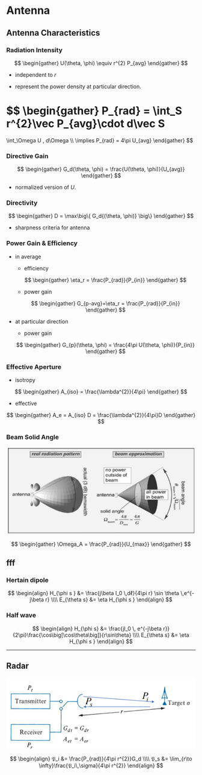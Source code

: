 # Antenna

## Antenna Characteristics

### Radiation Intensity


$$
\begin{gather}
U(\theta, \phi) \equiv r^{2} P_{avg}
\end{gather}
$$

- independent to $r$

- represent the power density at particular direction.

$$
\begin{gather}
P_{rad} = \int_S r^{2}\vec P_{avg}\cdot d\vec S
=
\int_\Omega U \, d\Omega
\\\\
\implies
P_{rad} = 4\pi U_{avg}
\end{gather}
$$

### Directive Gain

$$
\begin{gather}
G_d(\theta, \phi) = \frac{U(\theta, \phi)}{U_{avg}}
\end{gather}
$$

- normalized version of $U$.

### Directivity

$$
\begin{gather}
D = \max\big\{
G_d{(\theta, \phi)}
\big\}
\end{gather}
$$

- sharpness criteria for antenna

### Power Gain & Efficiency

- in average

	- efficiency
	
	$$
	\begin{gather}
	\eta_r = \frac{P_{rad}}{P_{in}}
	\end{gather}
	$$
	
	- power gain
	
	$$
	\begin{gather}
	G_{p-avg}=\eta_r = \frac{P_{rad}}{P_{in}}
	\end{gather}
	$$

- at particular direction
	- power gain
	
	$$
	\begin{gather}
	G_{p}(\theta, \phi) = \frac{4\pi U(\theta, \phi)}{P_{in}}
	\end{gather}
	$$


### Effective Aperture

- isotropy

$$
\begin{gather}
A_{iso} = \frac{\lambda^{2}}{4\pi}
\end{gather}
$$

- effective

$$
\begin{gather}
A_e = A_{iso} D = \frac{\lambda^{2}}{4\pi}D
\end{gather}
$$

### Beam Solid Angle

![](_attachments/Pasted%20image%2020220605192628.png)

$$
\begin{gather}
\Omega_A = \frac{P_{rad}}{U_{max}}
\end{gather}
$$

## fff

### Hertain dipole

$$
\begin{align}
H_{\phi s	} &= \frac{j\beta I_0 \,dℓ}{4\pi r} \sin \theta \,e^{-j\beta r}
\\\\
E_{\theta s} &= \eta H_{\phi s }
\end{align}
$$

### Half wave

$$
\begin{align}
H_{\phi s} &= \frac{jI_0 \, e^{-j\beta r}}{2\pi}\frac{\cos\big[\cos\theta\big]}{r\sin\theta}
\\\\
E_{\theta s} &= \eta H_{\phi s }
\end{align}
$$


---

## Radar

![](_attachments/Pasted%20image%2020220613185259.png)

$$
\begin{align}
𝔓_i &= \frac{P_{rad}}{4\pi r^{2}}G_d
\\\\
𝔓_s &= \lim_{r\to \infty}\frac{𝔓_i\,\sigma}{4\pi r^{2}}
\end{align}
$$
